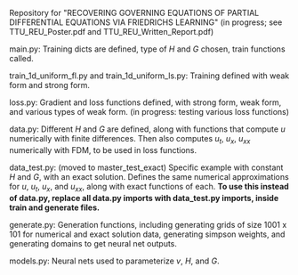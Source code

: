 Repository for "RECOVERING GOVERNING EQUATIONS OF PARTIAL DIFFERENTIAL EQUATIONS VIA FRIEDRICHS LEARNING" (in progress; see TTU_REU_Poster.pdf and TTU_REU_Written_Report.pdf) 

main.py: 
Training dicts are defined, type of $H$ and $G$ chosen, train functions called.

train_1d_uniform_fl.py and train_1d_uniform_ls.py:
Training defined with weak form and strong form.

loss.py:
Gradient and loss functions defined, with strong form, weak form, and various types of weak form. (in progress: testing various loss functions)

data.py:
Different $H$ and $G$ are defined, along with functions that compute $u$ numerically with finite differences. Then also computes $u_t$, $u_x$, $u_{xx}$ numerically with FDM, to be used in loss functions.

data_test.py: (moved to master_test_exact)
Specific example with constant $H$ and $G$, with an exact solution. Defines the same numerical approximations for $u$, $u_t$, $u_x$, and $u_{xx}$, along with exact functions of each.
**To use this instead of data.py, replace all data.py imports with data_test.py imports, inside train and generate files.**

generate.py:
Generation functions, including generating grids of size 1001 x 101 for numerical and exact solution data, generating simpson weights, and generating domains to get neural net outputs.

models.py:
Neural nets used to parameterize $v$, $H$, and $G$.
